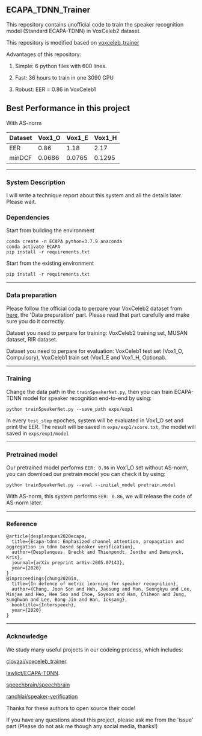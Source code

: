 ## ECAPA_TDNN_Trainer

This repository contains unofficial code to train the speaker recognition model (Standard ECAPA-TDNN) in VoxCeleb2 dataset.

This repository is modified based on [voxceleb_trainer](https://github.com/clovaai/voxceleb_trainer)

Advantages of this repository: 

1) Simple: 6 python files with 600 lines.

2) Fast:  36 hours to train in one 3090 GPU 

3) Robust: EER = 0.86 in VoxCeleb1

## Best Performance in this project

With AS-norm

| Dataset |  Vox1_O  |  Vox1_E  |  Vox1_H  |
| ------- |  ------  |  ------  |  ------  |
|  EER    |   0.86   |  1.18    |  2.17    |
|  minDCF |  0.0686  | 0.0765   |  0.1295  |

***

### System Description

I will write a technique report about this system and all the details later. Please wait.


### Dependencies

Start from building the environment
```
conda create -n ECAPA python=3.7.9 anaconda
conda activate ECAPA
pip install -r requirements.txt
```

Start from the existing environment
```
pip install -r requirements.txt
```

***

### Data preparation

Please follow the official coda to perpare your VoxCeleb2 dataset from [here](https://github.com/clovaai/voxceleb_trainer), the 'Data preparation' part. Please read that part carefully and make sure you do it correctly.

Dataset you need to perpare for training: VoxCeleb2 training set, MUSAN dataset, RIR dataset.

Dataset you need to perpare for evaluation: VoxCeleb1 test set (Vox1_O, Compulsory), VoxCeleb1 train set (Vox1_E and Vox1_H, Optional).

***

### Training

Change the data path in the `trainSpeakerNet.py`, then you can train ECAPA-TDNN model for speaker recognition end-to-end by using:

```
python trainSpeakerNet.py --save_path exps/exp1 
```

In every `test_step` epoches, system will be evaluated in Vox1_O set and print the EER. The result will be saved in `exps/exp1/score.txt`, the model will saved in `exps/exp1/model`

***

### Pretrained model

Our pretrained model performs `EER: 0.96` in Vox1_O set without AS-norm, you can download our pretrain model you can check it by using: 
```
python trainSpeakerNet.py --eval --initial_model pretrain.model
```

With AS-norm, this system performs `EER: 0.86`, we will release the code of AS-norm later.

***


### Reference

```
@article{desplanques2020ecapa,
  title={Ecapa-tdnn: Emphasized channel attention, propagation and aggregation in tdnn based speaker verification},
  author={Desplanques, Brecht and Thienpondt, Jenthe and Demuynck, Kris},
  journal={arXiv preprint arXiv:2005.07143},
  year={2020}
}
@inproceedings{chung2020in,
  title={In defence of metric learning for speaker recognition},
  author={Chung, Joon Son and Huh, Jaesung and Mun, Seongkyu and Lee, Minjae and Heo, Hee Soo and Choe, Soyeon and Ham, Chiheon and Jung, Sunghwan and Lee, Bong-Jin and Han, Icksang},
  booktitle={Interspeech},
  year={2020}
}
```

***

### Acknowledge

We study many useful projects in our codeing process, which includes:

[clovaai/voxceleb_trainer](https://github.com/clovaai/voxceleb_trainer).

[lawlict/ECAPA-TDNN](https://github.com/lawlict/ECAPA-TDNN/blob/master/ecapa_tdnn.py).

[speechbrain/speechbrain](https://github.com/speechbrain/speechbrain/blob/96077e9a1afff89d3f5ff47cab4bca0202770e4f/speechbrain/lobes/models/ECAPA_TDNN.py)

[ranchlai/speaker-verification](https://github.com/ranchlai/speaker-verification)

Thanks for these authors to open source their code!

If you have any questions about this project, please ask me from the 'issue' part (Please do not ask me though any social media, thanks!)
